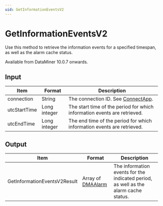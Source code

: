 ```yaml
---
uid: GetInformationEventsV2
---
```


# GetInformationEventsV2

Use this method to retrieve the information events for a specified timespan, as well as the alarm cache status.

Available from DataMiner 10.0.7 onwards.

## Input

| Item         | Format       | Description                                                              |
|--------------|--------------|--------------------------------------------------------------------------|
| connection   | String       | The connection ID. See [ConnectApp](xref:ConnectApp).                    |
| utcStartTime | Long integer | The start time of the period for which information events are retrieved. |
| utcEndTime   | Long integer | The end time of the period for which information events are retrieved.   |

## Output

| Item | Format | Description |
|--|--|--|
| GetInformationEventsV2Result | Array of [DMAAlarm](xref:DMAAlarm) | The information events for the indicated period, as well as the alarm cache status. |
